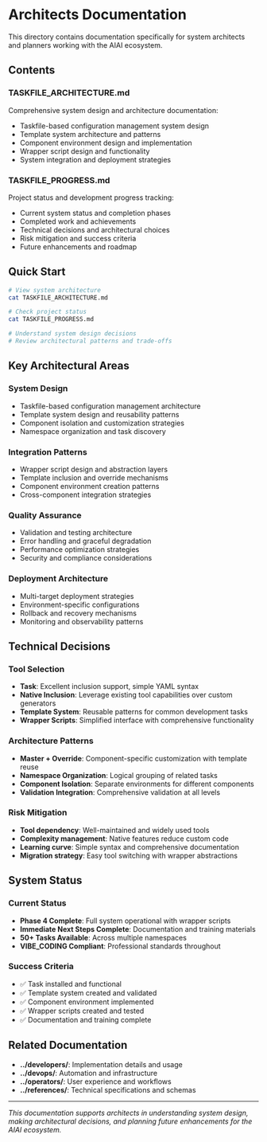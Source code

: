 # Architects Documentation

This directory contains documentation specifically for system architects and planners working with the AIAI ecosystem.

## Contents

### **TASKFILE_ARCHITECTURE.md**
Comprehensive system design and architecture documentation:
- Taskfile-based configuration management system design
- Template system architecture and patterns
- Component environment design and implementation
- Wrapper script design and functionality
- System integration and deployment strategies

### **TASKFILE_PROGRESS.md**
Project status and development progress tracking:
- Current system status and completion phases
- Completed work and achievements
- Technical decisions and architectural choices
- Risk mitigation and success criteria
- Future enhancements and roadmap

## Quick Start

```bash
# View system architecture
cat TASKFILE_ARCHITECTURE.md

# Check project status
cat TASKFILE_PROGRESS.md

# Understand system design decisions
# Review architectural patterns and trade-offs
```

## Key Architectural Areas

### **System Design**
- Taskfile-based configuration management architecture
- Template system design and reusability patterns
- Component isolation and customization strategies
- Namespace organization and task discovery

### **Integration Patterns**
- Wrapper script design and abstraction layers
- Template inclusion and override mechanisms
- Component environment creation patterns
- Cross-component integration strategies

### **Quality Assurance**
- Validation and testing architecture
- Error handling and graceful degradation
- Performance optimization strategies
- Security and compliance considerations

### **Deployment Architecture**
- Multi-target deployment strategies
- Environment-specific configurations
- Rollback and recovery mechanisms
- Monitoring and observability patterns

## Technical Decisions

### **Tool Selection**
- **Task**: Excellent inclusion support, simple YAML syntax
- **Native Inclusion**: Leverage existing tool capabilities over custom generators
- **Template System**: Reusable patterns for common development tasks
- **Wrapper Scripts**: Simplified interface with comprehensive functionality

### **Architecture Patterns**
- **Master + Override**: Component-specific customization with template reuse
- **Namespace Organization**: Logical grouping of related tasks
- **Component Isolation**: Separate environments for different components
- **Validation Integration**: Comprehensive validation at all levels

### **Risk Mitigation**
- **Tool dependency**: Well-maintained and widely used tools
- **Complexity management**: Native features reduce custom code
- **Learning curve**: Simple syntax and comprehensive documentation
- **Migration strategy**: Easy tool switching with wrapper abstractions

## System Status

### **Current Status**
- **Phase 4 Complete**: Full system operational with wrapper scripts
- **Immediate Next Steps Complete**: Documentation and training materials
- **50+ Tasks Available**: Across multiple namespaces
- **VIBE_CODING Compliant**: Professional standards throughout

### **Success Criteria**
- ✅ Task installed and functional
- ✅ Template system created and validated
- ✅ Component environment implemented
- ✅ Wrapper scripts created and tested
- ✅ Documentation and training complete

## Related Documentation

- **../developers/**: Implementation details and usage
- **../devops/**: Automation and infrastructure
- **../operators/**: User experience and workflows
- **../references/**: Technical specifications and schemas

---

*This documentation supports architects in understanding system design, making architectural decisions, and planning future enhancements for the AIAI ecosystem.*
